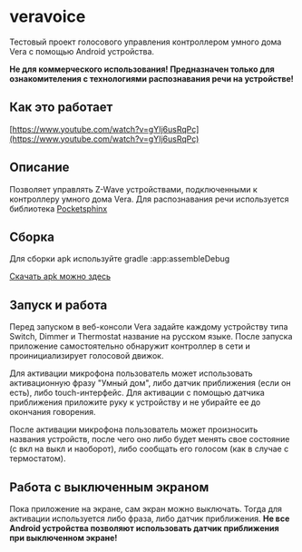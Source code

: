veravoice
=========

Тестовый проект голосового управления контроллером умного дома Vera с помощью Android устройства.

**Не для коммерческого использования! Предназначен только для ознакомителения с технологиями распознавания речи на устройстве!**

## Как это работает
[https://www.youtube.com/watch?v=gYIj6usRqPc](https://www.youtube.com/watch?v=gYIj6usRqPc)

## Описание
Позволяет управлять Z-Wave устройствами, подключенными к контроллеру умного дома Vera.
Для распознавания речи используется библиотека [Pocketsphinx](http://cmusphinx.sourceforge.net/)

## Сборка
Для сборки apk используйте gradle :app:assembleDebug
  
[Скачать apk можно здесь](https://github.com/Morfeusys/veravoice/releases)

## Запуск и работа
Перед запуском в веб-консоли Vera задайте каждому устройству типа Switch, Dimmer и Thermostat название на русском языке.
После запуска приложение самостоятельно обнаружит контроллер в сети и проинициализирует голосовой движок.
  
Для активации микрофона пользователь может использовать активационную фразу "Умный дом", либо датчик приближения (если он есть), либо touch-интерфейс.
Для активации с помощью датчика приближения приложите руку к устройству и не убирайте ее до окончания говорения.
  
После активации микрофона пользователь может произносить названия устройств, после чего оно либо будет менять свое состояние (с вкл на выкл и наоборот), либо сообщать его голосом (как в случае с термостатом).

## Работа с выключенным экраном
Пока приложение на экране, сам экран можно выключать. Тогда для активации используется либо фраза, либо датчик приближения.
**Не все Android устройства позволяют использовать датчик приближения при выключенном экране!**

